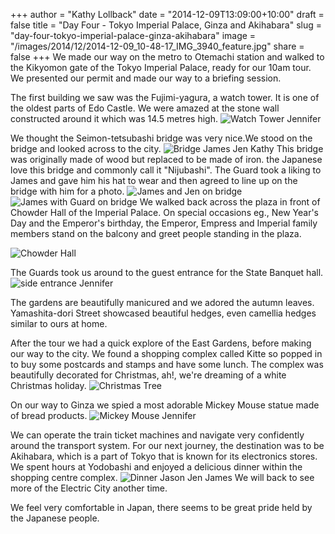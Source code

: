 +++
author = "Kathy Lollback"
date = "2014-12-09T13:09:00+10:00"
draft = false
title = "Day Four - Tokyo Imperial Palace, Ginza and Akihabara"
slug = "day-four-tokyo-imperial-palace-ginza-akihabara"
image = "/images/2014/12/2014-12-09_10-48-17_IMG_3940_feature.jpg"
share = false
+++
We made our way on the metro to Otemachi station and walked to the Kikyomon gate of the Tokyo Imperial Palace, ready for our 10am tour.  We presented our permit and made our way to a briefing session.

The first building we saw was the Fujimi-yagura, a watch tower.  It is one of the oldest parts of Edo Castle.  We were amazed at the stone wall constructed around it which was 14.5 metres high.
![Watch Tower Jennifer](/images/2014/12/2014-12-09-IMG_7499.JPG)

We thought the Seimon-tetsubashi bridge was very nice.We stood on the bridge and looked across to the city.
![Bridge James Jen Kathy](/images/2014/12/2014-12-09-IMG_7501.JPG)
This bridge was originally made of wood but replaced to be made of iron. the Japanese love this bridge and commonly call it "Nijubashi". The Guard took a liking to James and gave him his hat to wear and then agreed to line up on the bridge with him for a photo.
![James and Jen on bridge](/images/2014/12/2014-12-09-IMG_7502.JPG)
![James with Guard on bridge](/images/2014/12/2014-12-09-IMG_7504.JPG)
We walked back across the plaza in front of Chowder Hall of the Imperial Palace. On special occasions eg., New Year's Day and the Emperor's birthday, the Emperor, Empress and Imperial family members stand on the balcony and greet people standing in the plaza.

![Chowder Hall](/images/2014/12/2014-12-09-DSC01368.JPG)

The Guards took us around to the guest entrance for the State Banquet hall.
![side entrance Jennifer](/images/2014/12/2014-12-09-IMG_7505.JPG)

The gardens are beautifully manicured and we adored the autumn leaves. Yamashita-dori Street showcased beautiful hedges, even camellia hedges similar to ours at home. 

After the tour we had a quick explore of the East Gardens, before making our way to the city. We found a shopping complex called Kitte so popped in to buy some postcards and stamps and have some lunch. The complex was beautifully decorated for Christmas, ah!, we're dreaming of a white Christmas holiday. 
![Christmas Tree](/images/2014/12/2014-12-09-IMG_7528.jpg)

On our way to Ginza we spied a most adorable Mickey Mouse statue made of bread products. 
![Mickey Mouse Jennifer](/images/2014/12/2014-12-09-IMG_7529.JPG)

We can operate the train ticket machines and navigate very confidently around the transport system. For our next journey, the destination was to be Akihabara, which is a part of Tokyo that is known for its electronics stores. We spent hours at Yodobashi and enjoyed a delicious dinner within the shopping centre complex.
![Dinner Jason Jen James](/images/2014/12/2014-12-09-IMG_7533.JPG)
We will back to see more of the Electric City another time.

We feel very comfortable in Japan, there seems to be great pride held by the Japanese people.